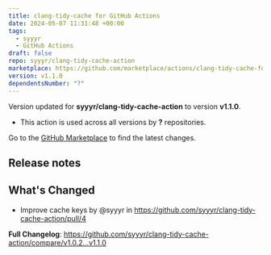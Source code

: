 ```yaml
---
title: clang-tidy-cache for GitHub Actions
date: 2024-05-07 11:31:48 +00:00
tags:
  - syyyr
  - GitHub Actions
draft: false
repo: syyyr/clang-tidy-cache-action
marketplace: https://github.com/marketplace/actions/clang-tidy-cache-for-github-actions
version: v1.1.0
dependentsNumber: "?"
---
```



Version updated for **syyyr/clang-tidy-cache-action** to version **v1.1.0**.
- This action is used across all versions by **?** repositories.

Go to the [GitHub Marketplace](https://github.com/marketplace/actions/clang-tidy-cache-for-github-actions) to find the latest changes.

## Release notes

## What's Changed
* Improve cache keys by @syyyr in https://github.com/syyyr/clang-tidy-cache-action/pull/4


**Full Changelog**: https://github.com/syyyr/clang-tidy-cache-action/compare/v1.0.2...v1.1.0
